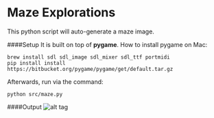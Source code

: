 Maze Explorations
=====
This python script will auto-generate a maze image.

####Setup
It is built on top of **pygame**.
How to install pygame on Mac:
```
brew install sdl sdl_image sdl_mixer sdl_ttf portmidi
pip install install https://bitbucket.org/pygame/pygame/get/default.tar.gz
```

Afterwards, run via the command:
```
python src/maze.py
```

####Output
![alt tag](https://github.com/zFleischman/mazes/blob/master/big_maze.png)


